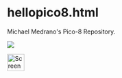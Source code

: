 # hellopico8.html
Michael Medrano's Pico-8 Repository.

![](snake_game.gif)

<img src="Screen Shot 2022-09-02 at 1.22.24 PM" alt="Screen Shot of my Pico-8 Folder" width="40" height="40">
